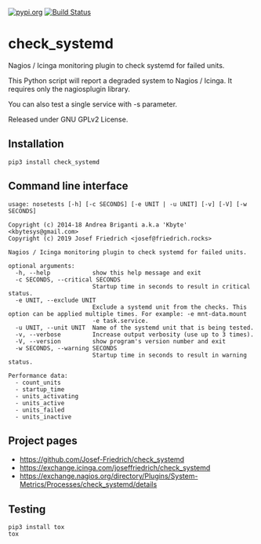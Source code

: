 [![pypi.org](http://img.shields.io/pypi/v/check_systemd.svg)](https://pypi.python.org/pypi/check_systemd)
[![Build Status](https://travis-ci.org/Josef-Friedrich/check_systemd.svg?branch=master)](https://travis-ci.org/Josef-Friedrich/check_systemd)

# check_systemd

Nagios / Icinga monitoring plugin to check systemd for failed units.

This Python script will report a degraded system to Nagios / Icinga.
It requires only the nagiosplugin library.

You can also test a single service with -s parameter.

Released under GNU GPLv2 License.

## Installation

```
pip3 install check_systemd
```

## Command line interface

```
usage: nosetests [-h] [-c SECONDS] [-e UNIT | -u UNIT] [-v] [-V] [-w SECONDS]

Copyright (c) 2014-18 Andrea Briganti a.k.a 'Kbyte' <kbytesys@gmail.com>
Copyright (c) 2019 Josef Friedrich <josef@friedrich.rocks>

Nagios / Icinga monitoring plugin to check systemd for failed units.

optional arguments:
  -h, --help            show this help message and exit
  -c SECONDS, --critical SECONDS
                        Startup time in seconds to result in critical status.
  -e UNIT, --exclude UNIT
                        Exclude a systemd unit from the checks. This option can be applied multiple times. For example: -e mnt-data.mount
                        -e task.service.
  -u UNIT, --unit UNIT  Name of the systemd unit that is being tested.
  -v, --verbose         Increase output verbosity (use up to 3 times).
  -V, --version         show program's version number and exit
  -w SECONDS, --warning SECONDS
                        Startup time in seconds to result in warning status.

Performance data:
  - count_units
  - startup_time
  - units_activating
  - units_active
  - units_failed
  - units_inactive

```

## Project pages

* https://github.com/Josef-Friedrich/check_systemd
* https://exchange.icinga.com/joseffriedrich/check_systemd
* https://exchange.nagios.org/directory/Plugins/System-Metrics/Processes/check_systemd/details

## Testing

```
pip3 install tox
tox
```
